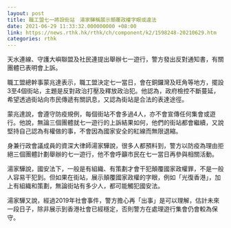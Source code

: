 ```yaml
---
layout: post
title: 職工盟七一將設街站　湯家驊稱展示顛覆政權字眼或違法
date: 2021-06-29 11:33:32.000000000 +08:00
link: https://news.rthk.hk/rthk/ch/component/k2/1598248-20210629.htm
categories: rthk
---
```


天水連線、守護大嶼聯盟及社民連提出舉辦七一遊行，警方發出反對通知書，有關團體已表明會上訴。

職工盟總幹事蒙兆達表示，職工盟決定七一當日，會在銅鑼灣及旺角等地方，擺設3至4個街站，主題是反對政治打壓及釋放政治犯。他認為，政府檢控不斷蔓延，希望透過街站向市民傳遞有關訊息，又認為街站是合法的表達途徑。

蒙兆達說，會遵守防疫規例，每個街站不會多過4人，亦不會宣傳任何集會或遊行。他說，無論三個團體就七一遊行的上訴結果如何，他們的街站都會繼續，又說堅持自己認為有權做的事，不會因為國家安全的紅線而無限退縮。

身兼行政會議成員的資深大律師湯家驊說，很多人都預料到，警方以防疫為理由拒絕三個團體計劃舉辦的七一遊行，他不會呼籲市民在七一當日再參與相關活動。

湯家驊說，國安法下，一般是有組織、有策劃才會干犯顛覆國家政權罪，不是一般人容易干犯到。但如果在街站，展示顛覆國家政權的字眼，例如「光復香港」，加上有組織和策劃，無論街站有多少人，都可能觸犯國安法。

湯家驊又說，經過2019年社會事件，警方擔心再「出事」是可以理解，估計未來一段日子，除非展示到香港社會已經穩定，否則警方在處理遊行集會仍會較為保守。
